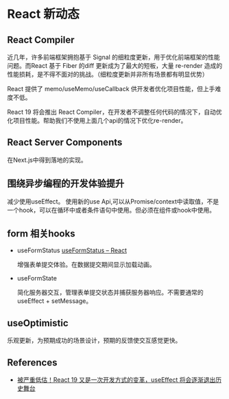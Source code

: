 # React 新动态

## React Compiler

近几年，许多前端框架拥抱基于 Signal 的细粒度更新，用于优化前端框架的性能问题。而React 基于 Fiber 的diff 更新成为了最大的短板，大量 re-render 造成的性能损耗，是不得不面对的挑战。（细粒度更新并非所有场景都有明显优势）

React 提供了 memo/useMemo/useCallback 供开发者优化项目性能，但上手难度不低。

React 19 将会推出 React Compiler，在开发者不调整任何代码的情况下，自动优化项目性能。帮助我们不使用上面几个api的情况下优化re-render。

## React Server Components

在Next.js中得到落地的实现。

## 围绕异步编程的开发体验提升

减少使用useEffect。
使用新的use Api,可以从Promise/context中读取值，不是一个hook，可以在循环中或者条件语句中使用。但必须在组件或hook中使用。

## form 相关hooks

- useFormStatus [useFormStatus – React](https://react.dev/reference/react-dom/hooks/useFormStatus)

  增强表单提交体验。在数据提交期间显示加载动画。

- useFormState

  简化服务器交互，管理表单提交状态并捕获服务器响应。不需要通常的 useEffect + setMessage。

## useOptimistic

乐观更新，为预期成功的场景设计，预期的反馈使交互感觉更快。

## References

- [被严重低估！React 19 又是一次开发方式的变革，useEffect 将会逐渐退出历史舞台](https://mp.weixin.qq.com/s?__biz=MzI4NjE3MzQzNg==&mid=2649868281&idx=1&sn=034c7a5b4696e70326d351c21ebabb37&chksm=f23a65a3bad3ded1696a5ad8e360c8741a0e0c5fe5845fe036146a14a7f22aaf9ffef7857a73&scene=132&exptype=timeline_recommend_article_extendread_samebiz&show_related_article=1&subscene=0&scene=132#wechat_redirect)
